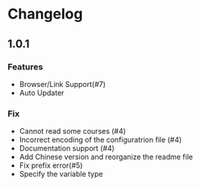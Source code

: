 # Changelog

## 1.0.1

### Features

- Browser/Link Support(#7)
- Auto Updater

### Fix

- Cannot read some courses (#4)
- Incorrect encoding of the configuratrion file (#4)
- Documentation support (#4)
- Add Chinese version and reorganize the readme file
- Fix prefix error(#5)
- Specify the variable type


